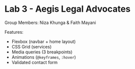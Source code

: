 # Lab 3 - Aegis Legal Advocates

Group Members: Niza Khunga & Faith Mayani


Features:

- Flexbox (navbar + home layout)
- CSS Grid (services)
- Media queries (3 breakpoints)
- Animations (`@keyframes`, `:hover`)
- Validated contact form
